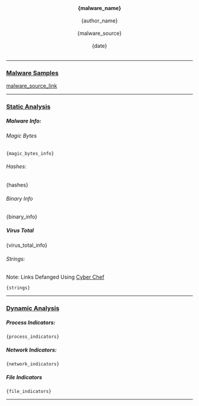 <center><b>{malware_name}</b></center> <br>
<center>{author_name}</center>           <br>
<center>{malware_source}</center>                   <br>
<center>{date}</center>           <br>

---

### <u>Malware Samples</u>

[malware_source_link]({malware_source_link})
<br>

---

### <u>Static Analysis</u>

##### Malware Info:

###### Magic Bytes

```
{magic_bytes_info}
```

###### Hashes:

{hashes}

###### Binary Info

{binary_info}

##### Virus Total

{virus_total_info}

###### Strings:

Note: Links Defanged Using [Cyber Chef](https://gchq.github.io/CyberChef/)

```
{strings}
```

---

### <u>Dynamic Analysis</u>

##### Process Indicators:

```
{process_indicators}
```

##### Network Indicators:

```
{network_indicators}
```

##### File Indicators

```
{file_indicators}
```

---

